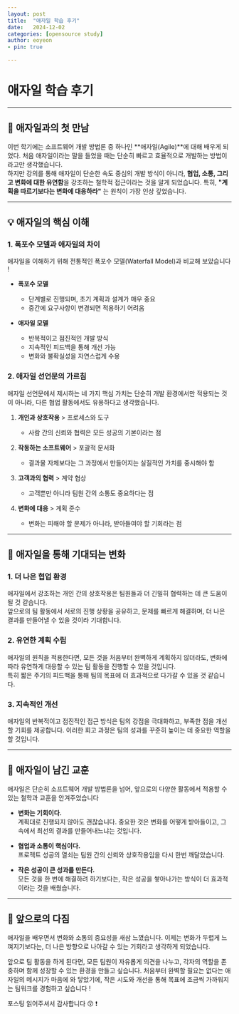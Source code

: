 ```yaml
---
layout: post
title:  "애자일 학습 후기"
date:   2024-12-02
categories: [opensource study]
author: eoyeon
- pin: true

---
```


# 애자일 학습 후기

---

## 📝 **애자일과의 첫 만남**

이번 학기에는 소프트웨어 개발 방법론 중 하나인 **애자일(Agile)**에 대해 배우게 되었다. 
처음 애자일이라는 말을 들었을 때는 단순히 빠르고 효율적으로 개발하는 방법이라고만 생각했습니다.  
하지만 강의를 통해 애자일이 단순한 속도 중심의 개발 방식이 아니라, **협업, 소통, 그리고 변화에 대한 유연함**을 강조하는 철학적 접근이라는 것을 알게 되었습니다. 특히, **"계획을 따르기보다는 변화에 대응하라"** 는 원칙이 가장 인상 깊었습니다.

---

## 💡 **애자일의 핵심 이해**

### 1. **폭포수 모델과 애자일의 차이**
애자일을 이해하기 위해 전통적인 폭포수 모델(Waterfall Model)과 비교해 보았습니다 !

- **폭포수 모델**  
  - 단계별로 진행되며, 초기 계획과 설계가 매우 중요  
  - 중간에 요구사항이 변경되면 적용하기 어려움  

- **애자일 모델**  
  - 반복적이고 점진적인 개발 방식  
  - 지속적인 피드백을 통해 개선 가능  
  - 변화와 불확실성을 자연스럽게 수용  

### 2. **애자일 선언문의 가르침**
애자일 선언문에서 제시하는 네 가지 핵심 가치는 단순히 개발 환경에서만 적용되는 것이 아니라, 다른 협업 활동에서도 유용하다고 생각했습니다.

1. **개인과 상호작용** > 프로세스와 도구  
   - 사람 간의 신뢰와 협력은 모든 성공의 기본이라는 점

2. **작동하는 소프트웨어** > 포괄적 문서화  
   - 결과물 자체보다는 그 과정에서 만들어지는 실질적인 가치를 중시해야 함

3. **고객과의 협력** > 계약 협상  
   - 고객뿐만 아니라 팀원 간의 소통도 중요하다는 점

4. **변화에 대응** > 계획 준수  
   - 변화는 피해야 할 문제가 아니라, 받아들여야 할 기회라는 점

---

## 🔑 **애자일을 통해 기대되는 변화**

### 1. **더 나은 협업 환경**
애자일에서 강조하는 개인 간의 상호작용은 팀원들과 더 긴밀히 협력하는 데 큰 도움이 될 것 같습니다.  
앞으로의 팀 활동에서 서로의 진행 상황을 공유하고, 문제를 빠르게 해결하며, 더 나은 결과를 만들어낼 수 있을 것이라 기대합니다.

### 2. **유연한 계획 수립**
애자일의 원칙을 적용한다면, 모든 것을 처음부터 완벽하게 계획하지 않더라도, 변화에 따라 유연하게 대응할 수 있는 팀 활동을 진행할 수 있을 것입니다.  
특히 짧은 주기의 피드백을 통해 팀의 목표에 더 효과적으로 다가갈 수 있을 것 같습니다.

### 3. **지속적인 개선**
애자일의 반복적이고 점진적인 접근 방식은 팀의 강점을 극대화하고, 부족한 점을 개선할 기회를 제공합니다. 이러한 회고 과정은 팀의 성과를 꾸준히 높이는 데 중요한 역할을 할 것입니다.

---

## 🌟 **애자일이 남긴 교훈**

애자일은 단순히 소프트웨어 개발 방법론을 넘어, 앞으로의 다양한 활동에서 적용할 수 있는 철학과 교훈을 안겨주었습니다

- **변화는 기회이다.**  
  계획대로 진행되지 않아도 괜찮습니다. 중요한 것은 변화를 어떻게 받아들이고, 그 속에서 최선의 결과를 만들어내느냐는 것입니다.

- **협업과 소통이 핵심이다.**  
  프로젝트 성공의 열쇠는 팀원 간의 신뢰와 상호작용임을 다시 한번 깨달았습니다.

- **작은 성공이 큰 성과를 만든다.**  
  모든 것을 한 번에 해결하려 하기보다는, 작은 성공을 쌓아나가는 방식이 더 효과적이라는 것을 배웠습니다.

---

## 🎯 **앞으로의 다짐**

애자일을 배우면서 변화와 소통의 중요성을 새삼 느꼈습니다. 이제는 변화가 두렵게 느껴지기보다는, 더 나은 방향으로 나아갈 수 있는 기회라고 생각하게 되었습니다.  

앞으로 팀 활동을 하게 된다면, 모든 팀원이 자유롭게 의견을 나누고, 각자의 역할을 존중하며 함께 성장할 수 있는 환경을 만들고 싶습니다. 처음부터 완벽할 필요는 없다는 애자일의 메시지가 마음에 와 닿았기에, 작은 시도와 개선을 통해 목표에 조금씩 가까워지는 팀워크를 경험하고 싶습니다 !

포스팅 읽어주셔서 감사합니다 😚 ❗